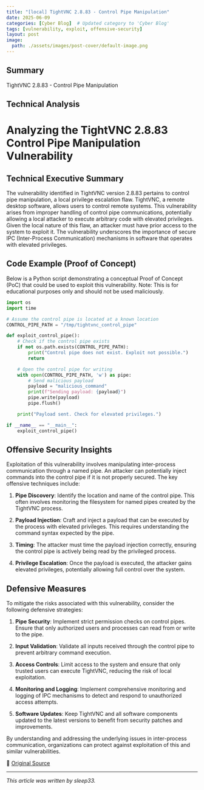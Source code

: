 ```yaml
---
title: "[local] TightVNC 2.8.83 - Control Pipe Manipulation"
date: 2025-06-09
categories: [Cyber Blog]  # Updated category to 'Cyber Blog'
tags: [vulnerability, exploit, offensive-security]
layout: post
image:
  path: ./assets/images/post-cover/default-image.png
---
```


## Summary

TightVNC 2.8.83 - Control Pipe Manipulation

## Technical Analysis

# Analyzing the TightVNC 2.8.83 Control Pipe Manipulation Vulnerability

## Technical Executive Summary

The vulnerability identified in TightVNC version 2.8.83 pertains to control pipe manipulation, a local privilege escalation flaw. TightVNC, a remote desktop software, allows users to control remote systems. This vulnerability arises from improper handling of control pipe communications, potentially allowing a local attacker to execute arbitrary code with elevated privileges. Given the local nature of this flaw, an attacker must have prior access to the system to exploit it. The vulnerability underscores the importance of secure IPC (Inter-Process Communication) mechanisms in software that operates with elevated privileges.

## Code Example (Proof of Concept)

Below is a Python script demonstrating a conceptual Proof of Concept (PoC) that could be used to exploit this vulnerability. Note: This is for educational purposes only and should not be used maliciously.

```python
import os
import time

# Assume the control pipe is located at a known location
CONTROL_PIPE_PATH = "/tmp/tightvnc_control_pipe"

def exploit_control_pipe():
    # Check if the control pipe exists
    if not os.path.exists(CONTROL_PIPE_PATH):
        print("Control pipe does not exist. Exploit not possible.")
        return

    # Open the control pipe for writing
    with open(CONTROL_PIPE_PATH, 'w') as pipe:
        # Send malicious payload
        payload = "malicious_command"
        print(f"Sending payload: {payload}")
        pipe.write(payload)
        pipe.flush()

    print("Payload sent. Check for elevated privileges.")

if __name__ == "__main__":
    exploit_control_pipe()
```

## Offensive Security Insights

Exploitation of this vulnerability involves manipulating inter-process communication through a named pipe. An attacker can potentially inject commands into the control pipe if it is not properly secured. The key offensive techniques include:

1. **Pipe Discovery**: Identify the location and name of the control pipe. This often involves monitoring the filesystem for named pipes created by the TightVNC process.

2. **Payload Injection**: Craft and inject a payload that can be executed by the process with elevated privileges. This requires understanding the command syntax expected by the pipe.

3. **Timing**: The attacker must time the payload injection correctly, ensuring the control pipe is actively being read by the privileged process.

4. **Privilege Escalation**: Once the payload is executed, the attacker gains elevated privileges, potentially allowing full control over the system.

## Defensive Measures

To mitigate the risks associated with this vulnerability, consider the following defensive strategies:

1. **Pipe Security**: Implement strict permission checks on control pipes. Ensure that only authorized users and processes can read from or write to the pipe.

2. **Input Validation**: Validate all inputs received through the control pipe to prevent arbitrary command execution.

3. **Access Controls**: Limit access to the system and ensure that only trusted users can execute TightVNC, reducing the risk of local exploitation.

4. **Monitoring and Logging**: Implement comprehensive monitoring and logging of IPC mechanisms to detect and respond to unauthorized access attempts.

5. **Software Updates**: Keep TightVNC and all software components updated to the latest versions to benefit from security patches and improvements.

By understanding and addressing the underlying issues in inter-process communication, organizations can protect against exploitation of this and similar vulnerabilities.

📎 [Original Source](https://www.exploit-db.com/exploits/52322)

---

_This article was written by sleep33._
